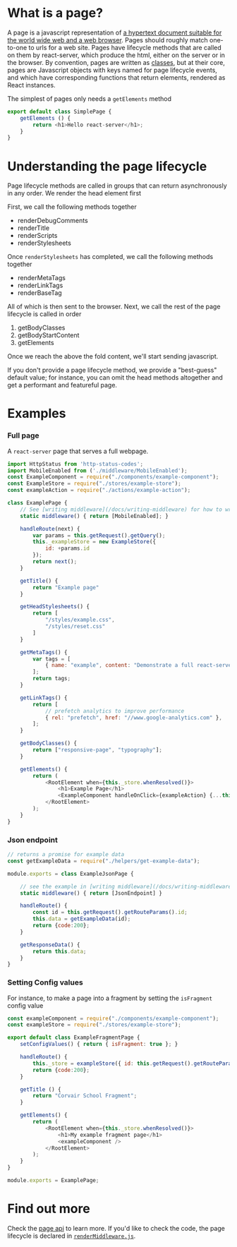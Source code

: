 # What is a page?

A page is a javascript representation of [a hypertext document suitable for the
world wide web and a web browser](https://en.wikipedia.org/wiki/Web_page).
Pages should roughly match one-to-one to urls for a web site.  Pages have
lifecycle methods that are called on them by react-server, which produce the
html, either on the server or in the browser.  By convention, pages are written
as [classes](https://developer.mozilla.org/en-US/docs/Web/JavaScript/Reference/Classes),
but at their core, pages are Javascript objects with keys named for page
lifecycle events, and which have corresponding functions that return elements,
rendered as React instances.

The simplest of pages only needs a `getElements` method

```js
export default class SimplePage {
	getElements () {
		return <h1>Hello react-server</h1>;
	}
}
```


# Understanding the page lifecycle

Page lifecycle methods are called in groups that can return asynchronously in
any order.  We render the head element first

First, we call the following methods together

- renderDebugComments
- renderTitle
- renderScripts
- renderStylesheets

Once `renderStylesheets` has completed, we call the following methods together

- renderMetaTags
- renderLinkTags
- renderBaseTag

All of which is then sent to the browser.  Next, we call the rest of the page
lifecycle is called in order

1. getBodyClasses
1. getBodyStartContent
1. getElements

Once we reach the above the fold content, we'll start sending javascript.

If you don't provide a page lifecycle method, we provide a "best-guess" default
value; for instance, you can omit the head methods altogether and get a
performant and featureful page.


# Examples

### Full page

A `react-server` page that serves a full webpage.

```js
import HttpStatus from 'http-status-codes';
import MobileEnabled from ('./middleware/MobileEnabled');
const ExampleComponent = require("./components/example-component");
const ExampleStore = require("./stores/example-store");
const exampleAction = require("./actions/example-action");

class ExamplePage {
	// See [writing middleware](/docs/writing-middleware) for how to write middleware
	static middleware() { return [MobileEnabled]; }

	handleRoute(next) {
		var params = this.getRequest().getQuery();
		this._exampleStore = new ExampleStore({
			id: +params.id
		});
		return next();
	}

	getTitle() {
		return "Example page"
	}

	getHeadStylesheets() {
		return [
			"/styles/example.css",
			"/styles/reset.css"
		]
	}

	getMetaTags() {
		var tags = [
			{ name: "example", content: "Demonstrate a full react-server page" },
		];
		return tags;
	}

	getLinkTags() {
		return [
			// prefetch analytics to improve performance
			{ rel: "prefetch", href: "//www.google-analytics.com" },
		];
	}

	getBodyClasses() {
		return ["responsive-page", "typography"];
	}

	getElements() {
		return (
			<RootElement when={this._store.whenResolved()}>
				<h1>Example Page</h1>
				<ExampleComponent handleOnClick={exampleAction} {...this._exampleStore} />
			</RootElement>
		);
	}
}
```

### Json endpoint

```js
// returns a promise for example data
const getExampleData = require("./helpers/get-example-data");

module.exports = class ExampleJsonPage {

	// see the example in [writing middleware](/docs/writing-middleware)
	static middleware() { return [JsonEndpoint] }

	handleRoute() {
		const id = this.getRequest().getRouteParams().id;
		this.data = getExampleData(id);
		return {code:200};
	}

	getResponseData() {
		return this.data;
	}
}
```

### Setting Config values

For instance, to make a page into a fragment by setting the `isFragment` config
value

```js
const exampleComponent = require("./components/example-component");
const exampleStore = require("./stores/example-store");

export default class ExampleFragmentPage {
	setConfigValues() { return { isFragment: true }; }

	handleRoute() {
		this._store = exampleStore({ id: this.getRequest().getRouteParams().id });
		return {code:200};
	}

	getTitle () {
		return "Corvair School Fragment";
	}

	getElements() {
		return (
			<RootElement when={this._store.whenResolved()}>
				<h1>My example fragment page</h1>
				<exampleComponent />
			</RootElement>
		);
	}
}

module.exports = ExamplePage;
```


# Find out more

Check the [page api](/docs/page-api.md) to learn more.  If you'd like to check the
code, the page lifecycle is declared in
[`renderMiddleware.js`](http://redfin.github.io/react-server/annotated-src/renderMiddleware).
